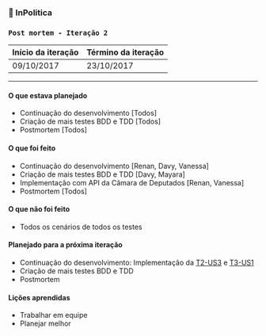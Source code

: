 ### 💸 InPolitica 
### `Post mortem - Iteração 2`

Início da iteração | Término da iteração
-------------------|--------------------
09/10/2017 | 23/10/2017

***

#### O que estava planejado
- Continuação do desenvolvimento [Todos]
- Criação de mais testes BDD e TDD [Todos]
- Postmortem [Todos]

#### O que foi feito
- Continuação do desenvolvimento [Renan, Davy, Vanessa]
- Criação de mais testes BDD e TDD [Davy, Mayara]
- Implementação com API da Câmara de Deputados [Renan, Vanessa]
- Postmortem [Todos]

#### O que não foi feito
- Todos os cenários de todos os testes

#### Planejado para a próxima iteração
- Continuação do desenvolvimento: Implementação da [T2-US3](https://github.com/IF977/InPolitica/blob/master/Documenta%C3%A7%C3%A3o/historias_usuarios.md#us3-1) e [T3-US1](https://github.com/IF977/InPolitica/blob/master/Documenta%C3%A7%C3%A3o/historias_usuarios.md#us1-2) 
- Criação de mais testes BDD e TDD
- Postmortem

#### Lições aprendidas
- Trabalhar em equipe
- Planejar melhor